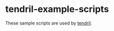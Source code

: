 # tendril-example-scripts

These sample scripts are used by [tendril](https://github.com/pete0emerson/tendril).
